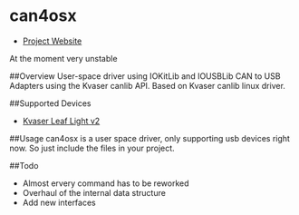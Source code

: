 can4osx
=======
* [Project Website](http://aph-le.github.io/can4osx/)

At the moment very unstable

##Overview
User-space driver using IOKitLib and IOUSBLib CAN to USB Adapters using the Kvaser canlib API.
Based on Kvaser canlib linux driver.

##Supported Devices
* [Kvaser Leaf Light v2](http://www.kvaser.com/products/kvaser-leaf-light-v2/)


##Usage
can4osx is a user space driver, only supporting usb devices right now. So just include the files in your project.


##Todo
* Almost ervery command has to be reworked
* Overhaul of the internal data structure
* Add new interfaces
